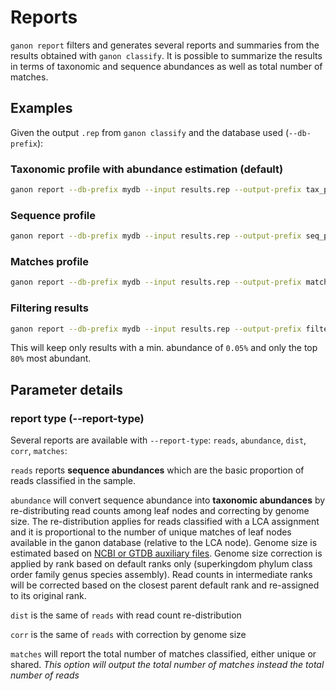 # Reports

`ganon report` filters and generates several reports and summaries from the results obtained with `ganon classify`. It is possible to summarize the results in terms of taxonomic and sequence abundances as well as total number of matches.

## Examples

Given the output `.rep` from `ganon classify` and the database used (`--db-prefix`):

### Taxonomic profile with abundance estimation (default)

```bash
ganon report --db-prefix mydb --input results.rep --output-prefix tax_profile --report-type abundance
```

### Sequence profile

```bash
ganon report --db-prefix mydb --input results.rep --output-prefix seq_profile --report-type reads
```

### Matches profile

```bash
ganon report --db-prefix mydb --input results.rep --output-prefix matches --report-type matches
```

### Filtering results

```bash
ganon report --db-prefix mydb --input results.rep --output-prefix filtered --min-count 0.0005 --top-percentile 0.8
```

This will keep only results with a min. abundance of `0.05%` and only the top `80%` most abundant.

## Parameter details

### report type (--report-type)

Several reports are available with `--report-type`: `reads`, `abundance`, `dist`, `corr`, `matches`:

`reads` reports **sequence abundances** which are the basic proportion of reads classified in the sample.

`abundance` will convert sequence abundance into **taxonomic abundances** by re-distributing read counts among leaf nodes and correcting by genome size. The re-distribution applies for reads classified with a LCA assignment and it is proportional to the number of unique matches of leaf nodes available in the ganon database (relative to the LCA node). Genome size is estimated based on [NCBI or GTDB auxiliary files](custom_databases.md#genome-sizes-genome-size-files). Genome size correction is applied by rank based on default ranks only (superkingdom phylum class order family genus species assembly). Read counts in intermediate ranks will be corrected based on the closest parent default rank and re-assigned to its original rank.

`dist` is the same of `reads` with read count re-distribution

`corr` is the same of `reads` with correction by genome size

`matches` will report the total number of matches classified, either unique or shared. *This option will output the total number of matches instead the total number of reads*
